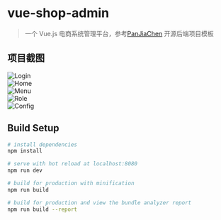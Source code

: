 # vue-shop-admin

> 一个 Vue.js 电商系统管理平台，参考[PanJiaChen](https://github.com/PanJiaChen/vue-element-admin.git) 开源后端项目模板

## 项目截图
![Login](https://github.com/SiGuiyang/vue-shop-admin/blob/master/src/assets/login_screen.png)   
![Home](https://github.com/SiGuiyang/vue-shop-admin/blob/master/src/assets/home_screen.png)   
![Menu](https://github.com/SiGuiyang/vue-shop-admin/blob/master/src/assets/menu_screen.png)   
![Role](https://github.com/SiGuiyang/vue-shop-admin/blob/master/src/assets/role_screen.png)   
![Config](https://github.com/SiGuiyang/vue-shop-admin/blob/master/src/assets/config_screen.png)   

## Build Setup

``` bash
# install dependencies
npm install

# serve with hot reload at localhost:8080
npm run dev

# build for production with minification
npm run build

# build for production and view the bundle analyzer report
npm run build --report
```

